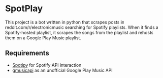 # SpotPlay

This project is a bot written in python that scrapes posts in reddit.com/r/electronicmusic searching for Spotify
playlists. When it finds a Spotify-hosted playlist, it scrapes the songs from the playlist and rehosts them on a
Google Play Music playlist.

## Requirements

- [Spotipy](https://github.com/plamere/spotipy) for Spotify API interaction
- [gmusicapi](https://github.com/simon-weber/gmusicapi) as an unofficial Google Play Music API
